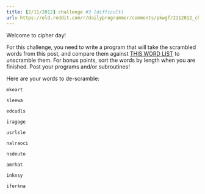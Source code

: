 ```yaml
---
title: [2/11/2012] challenge #3 [difficult]
url: https://old.reddit.com/r/dailyprogrammer/comments/pkwgf/2112012_challenge_3_difficult/
---
```


Welcome to cipher day!

For this challenge, you need to write a program that will take the scrambled words from this post, and compare them against [THIS WORD LIST](http://pastebin.com/jSD873gL) to unscramble them. For bonus points, sort the words by length when you are finished. Post your programs and/or subroutines!

Here are your words to de-scramble:

    
`mkeart`
    
`sleewa`
    
`edcudls`
   
`iragoge`
    
`usrlsle`
    
`nalraoci`
   
`nsdeuto`
    
`amrhat`

`inknsy`
    
`iferkna`


